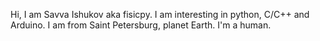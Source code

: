 Hi, I am Savva Ishukov aka fisicpy.
I am interesting in python, C/C++ and Arduino.
I am from Saint Petersburg, planet Earth.
I'm a human.
